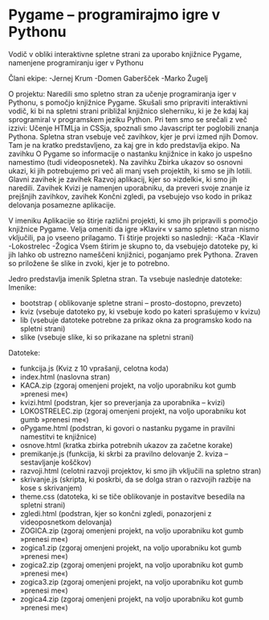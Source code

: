# Pygame – programirajmo igre v Pythonu
Vodič v obliki interaktivne spletne strani za uporabo knjižnice Pygame, namenjene programiranju iger v Pythonu

Člani ekipe:
-Jernej Krum
-Domen Gaberšček
-Marko Žugelj

O projektu:
Naredili smo spletno stran za učenje programiranja iger v Pythonu, s pomočjo knjižnice Pygame. Skušali smo pripraviti interaktivni vodič, ki bi na spletni strani približal knjižnico sleherniku, ki je že kdaj kaj sprogramiral v programskem jeziku Python. Pri tem smo se srečali z več izzivi: Učenje HTMLja in CSSja, spoznali smo Javascript ter poglobili znanja Pythona.
Spletna stran vsebuje več zavihkov, kjer je prvi izmed njih Domov. Tam je na kratko predstavljeno, za kaj gre in kdo predstavlja ekipo.  Na zavihku O Pygame so informacije o nastanku knjižnice in kako jo uspešno namestimo (tudi videoposnetek). Na zavihku Zbirka ukazov so osnovni ukazi, ki jih potrebujemo pri več ali manj vseh projektih, ki smo se jih lotili. Glavni zavihek je zavihek Razvoj aplikacij, kjer so »izdelki«, ki smo jih naredili. Zavihek Kvizi je namenjen uporabniku, da preveri svoje znanje iz prejšnjih zavihkov, zavihek Končni zgledi, pa vsebujejo vso kodo in prikaz delovanja posamezne aplikacije. 



V imeniku Aplikacije so štirje različni projekti, ki smo jih pripravili s pomočjo knjižnice Pygame. Velja omeniti da igre »Klavir« v samo spletno stran nismo vključili, pa jo vseeno prilagamo. Ti štirje projekti so naslednji:
-Kača
-Klavir
-Lokostrelec
-Žogica
Vsem štirim je skupno to, da vsebujejo datoteke py, ki jih lahko ob ustrezno nameščeni knjižnici, poganjamo prek Pythona. Zraven so priložene še slike in zvoki, kjer je to potrebno.

Jedro predstavlja imenik Spletna stran. Ta vsebuje naslednje datoteke:
Imenike: 
- bootstrap ( oblikovanje spletne strani – prosto-dostopno, prevzeto)
-	kviz (vsebuje datoteko py, ki vsebuje kodo po kateri sprašujemo v kvizu)
-	lib (vsebuje datoteke potrebne za prikaz okna za programsko kodo na spletni strani)
-	slike (vsebuje slike, ki so prikazane na spletni strani)

Datoteke: 
-	funkcija.js (Kviz z 10 vprašanji, celotna koda)
-	index.html (naslovna stran)
-	KACA.zip (zgoraj omenjeni projekt, na voljo uporabniku kot gumb »prenesi me«)
-	kvizi.html (podstran, kjer so preverjanja za uporabnika – kvizi)
-	LOKOSTRELEC.zip (zgoraj omenjeni projekt, na voljo uporabniku kot gumb »prenesi me«)
-	oPygame.html (podstran, ki govori o nastanku pygame in pravilni namestitvi te knjižnice)
-	osnove.html (kratka zbirka potrebnih ukazov za začetne korake)
-	premikanje.js (funkcija, ki skrbi za pravilno delovanje 2. kviza – sestavljanje koščkov)
-	razvoji.html (celotni razvoji projektov, ki smo jih vključili na spletno stran)
-	skrivanje.js (skripta, ki poskrbi, da se dolga stran o razvojih razbije na kose s skrivanjem)
-	theme.css (datoteka, ki se tiče oblikovanje in postavitve besedila na spletni strani)
-	zgledi.html (podstran, kjer so končni zgledi, ponazorjeni z videoposnetkom delovanja)
-	ZOGICA.zip (zgoraj omenjeni projekt, na voljo uporabniku kot gumb »prenesi me«)
-	zogica1.zip (zgoraj omenjeni projekt, na voljo uporabniku kot gumb »prenesi me«)
-	zogica2.zip (zgoraj omenjeni projekt, na voljo uporabniku kot gumb »prenesi me«)
-	zogica3.zip (zgoraj omenjeni projekt, na voljo uporabniku kot gumb »prenesi me«)
-	zogica4.zip (zgoraj omenjeni projekt, na voljo uporabniku kot gumb »prenesi me«)

 


